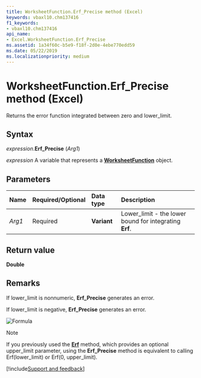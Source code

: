 ```yaml
---
title: WorksheetFunction.Erf_Precise method (Excel)
keywords: vbaxl10.chm137416
f1_keywords:
- vbaxl10.chm137416
api_name:
- Excel.WorksheetFunction.Erf_Precise
ms.assetid: 1a34f60c-b5e9-f18f-2d0e-4ebe770edd59
ms.date: 05/22/2019
ms.localizationpriority: medium
---
```



# WorksheetFunction.Erf_Precise method (Excel)

Returns the error function integrated between zero and lower_limit.


## Syntax

_expression_.**Erf_Precise** (_Arg1_)

_expression_ A variable that represents a **[WorksheetFunction](Excel.WorksheetFunction.md)** object.


## Parameters

|Name|Required/Optional|Data type|Description|
|:-----|:-----|:-----|:-----|
| _Arg1_|Required| **Variant**|Lower_limit - the lower bound for integrating **Erf**.|

## Return value

**Double**


## Remarks

If lower_limit is nonnumeric, **Erf_Precise** generates an error.
    
If lower_limit is negative, **Erf_Precise** generates an error.

![Formula](../images/awferf1_ZA06051136.gif)


> [!NOTE] 
> If you previously used the **[Erf](Excel.WorksheetFunction.Erf.md)** method, which provides an optional upper_limit parameter, using the **Erf_Precise** method is equivalent to calling Erf(lower_limit) or Erf(0, upper_limit).




[!include[Support and feedback](~/includes/feedback-boilerplate.md)]